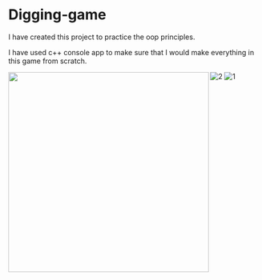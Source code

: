 # Digging-game
I have created this project to practice the oop principles.

I have used c++ console app to make sure that I would make everything in this game from scratch.

<a href="url"><img src="https://user-images.githubusercontent.com/80628671/209346020-bbfa021b-8026-40d4-a3e9-665ea5b3c94b.jpg" align="left" height="400" width="400" ></a>
![2](https://user-images.githubusercontent.com/80628671/209336765-17e1e5aa-c551-43e6-a7df-166965865267.jpg)
![1](https://user-images.githubusercontent.com/80628671/209336782-d521b6a8-a40a-4f93-bda8-d36fce1e0e59.jpg)
